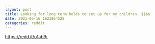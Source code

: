 ```yaml
--- 
layout: post 
title: Looking for long term holds to set up for my children. $$$$ 
date: 2021-06-16 1623864528 
categories: reddit 
--- 
```

https://redd.it/o1ab9r